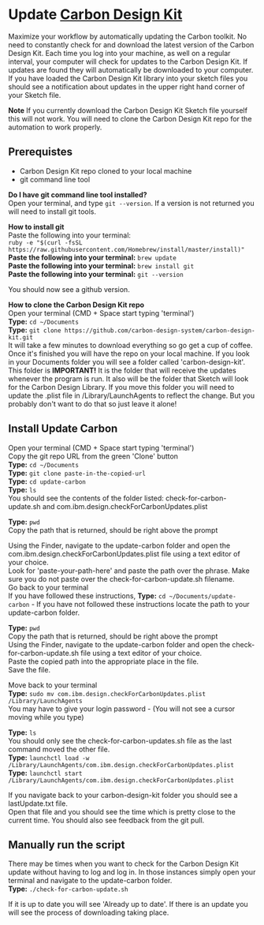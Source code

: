 # Update [Carbon Design Kit](http://www.carbondesignsystem.com/)
Maximize your workflow by automatically updating the Carbon toolkit. No need to constantly check for and download the latest version of the Carbon Design Kit. Each time you log into your machine, as well on a regular interval, your computer will check for updates to the Carbon Design Kit. If updates are found they will automatically be downloaded to your computer. If you have loaded the Carbon Design Kit library into your sketch files you should see a notification about updates in the upper right hand corner of your Sketch file.

**Note** If you currently download the Carbon Design Kit Sketch file yourself this will not work. You will need to clone the Carbon Design Kit repo for the automation to work properly.

## Prerequistes
* Carbon Design Kit repo cloned to your local machine<br/>
* git command line tool<br/>

**Do I have git command line tool installed?**<br/>
Open your terminal, and type `git --version`. If a version is not returned you will need to install git tools.<br/>

**How to install git**<br/>
Paste the following into your terminal:<br/> `ruby -e "$(curl -fsSL https://raw.githubusercontent.com/Homebrew/install/master/install)"`<br/>
**Paste the following into your terminal:** `brew update` <br/>
**Paste the following into your terminal:** `brew install git`<br/>
**Paste the following into your terminal:** `git --version`<br/>

You should now see a github version.<br/>

**How to clone the Carbon Design Kit repo**<br/>
Open your terminal (CMD + Space start typing 'terminal')<br/>
**Type:** `cd ~/Documents`<br/>
**Type:** `git clone https://github.com/carbon-design-system/carbon-design-kit.git`<br/>
It will take a few minutes to download everything so go get a cup of coffee. Once it's finished you will have the repo on your local machine. If you look in your Documents folder you will see a folder called 'carbon-design-kit'. This folder is **IMPORTANT!** It is the folder that will receive the updates whenever the program is run. It also will be the folder that Sketch will look for the Carbon Design Library. If you move this folder you will need to update the .plist file in /Library/LaunchAgents to reflect the change. But you probably don't want to do that so just leave it alone!

## Install Update Carbon
Open your terminal (CMD + Space start typing 'terminal')<br/>
Copy the git repo URL from the green 'Clone' button<br/>
**Type:** `cd ~/Documents`<br/>
**Type:** `git clone paste-in-the-copied-url`<br/>
**Type:** `cd update-carbon`<br/>
**Type:** `ls`<br/>
You should see the contents of the folder listed: check-for-carbon-update.sh and com.ibm.design.checkForCarbonUpdates.plist<br/>

**Type:** `pwd`<br/>
Copy the path that is returned, should be right above the prompt<br/>

Using the Finder, navigate to the update-carbon folder and open the com.ibm.design.checkForCarbonUpdates.plist file using a text editor of your choice.<br/>
Look for 'paste-your-path-here' and paste the path over the phrase. Make sure you do not paste over the check-for-carbon-update.sh filename.<br/>
Go back to your terminal<br/>
If you have followed these instructions, **Type:** `cd ~/Documents/update-carbon` - If you have not followed these instructions locate the path to your update-carbon folder.<br/>

**Type:** `pwd`<br/>
Copy the path that is returned, should be right above the prompt<br/>
Using the Finder, navigate to the update-carbon folder and open the check-for-carbon-update.sh file using a text editor of your choice.<br/>
Paste the copied path into the appropriate place in the file.<br/>
Save the file.<br/>

Move back to your terminal<br/>
**Type:** `sudo mv com.ibm.design.checkForCarbonUpdates.plist /Library/LaunchAgents`<br/>
You may have to give your login password - (You will not see a cursor moving while you type)<br/>

**Type:** `ls`<br/>
You should only see the check-for-carbon-updates.sh file as the last command moved the other file.<br/>
**Type:** `launchctl load -w /Library/LaunchAgents/com.ibm.design.checkForCarbonUpdates.plist`<br/>
**Type:** `launchctl start /Library/LaunchAgents/com.ibm.design.checkForCarbonUpdates.plist`<br/>

If you navigate back to your carbon-design-kit folder you should see a lastUpdate.txt file.<br/>
Open that file and you should see the time which is pretty close to the current time. You should also see feedback from the git pull.


## Manually run the script
There may be times when you want to check for the Carbon Design Kit update without having to log and log in. In those instances simply open your terminal and navigate to the update-carbon folder.<br/>
**Type:** `./check-for-carbon-update.sh`<br/>

If it is up to date you will see 'Already up to date'. If there is an update you will see the process of downloading taking place. 
 
